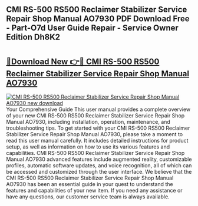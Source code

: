 ## CMI RS-500 RS500 Reclaimer Stabilizer Service Repair Shop Manual AO7930 PDF Download Free - Part-O7d User Guide Repair - Service Owner Edition Dh8K2

# <h2><a href="http://bc64301.oget.top/?id=CMI+RS-500+RS500+Reclaimer+Stabilizer+Service+Repair+Shop+Manual+AO7930">🔗Download New 👉🔴 CMI RS-500 RS500 Reclaimer Stabilizer Service Repair Shop Manual AO7930</a></h2>

[![CMI RS-500 RS500 Reclaimer Stabilizer Service Repair Shop Manual AO7930 new download](https://i.imgur.com/5g1atiW.png)](http://bc64301.oget.top/?id=CMI+RS-500+RS500+Reclaimer+Stabilizer+Service+Repair+Shop+Manual+AO7930)
Your Comprehensive Guide This user manual provides a complete overview of your new CMI RS-500 RS500 Reclaimer Stabilizer Service Repair Shop Manual AO7930, including installation, operation, maintenance, and troubleshooting tips. To get started with your CMI RS-500 RS500 Reclaimer Stabilizer Service Repair Shop Manual AO7930, please take a moment to read this user manual carefully. It includes detailed instructions for product setup, as well as information on how to use its various features and capabilities. CMI RS-500 RS500 Reclaimer Stabilizer Service Repair Shop Manual AO7930 advanced features include augmented reality, customizable profiles, automatic software updates, and voice recognition, all of which can be accessed and customized through the user interface. We believe that the CMI RS-500 RS500 Reclaimer Stabilizer Service Repair Shop Manual AO7930 has been an essential guide in your quest to understand the features and capabilities of your new item. If you need any assistance or have any questions, our customer service team is always available.
